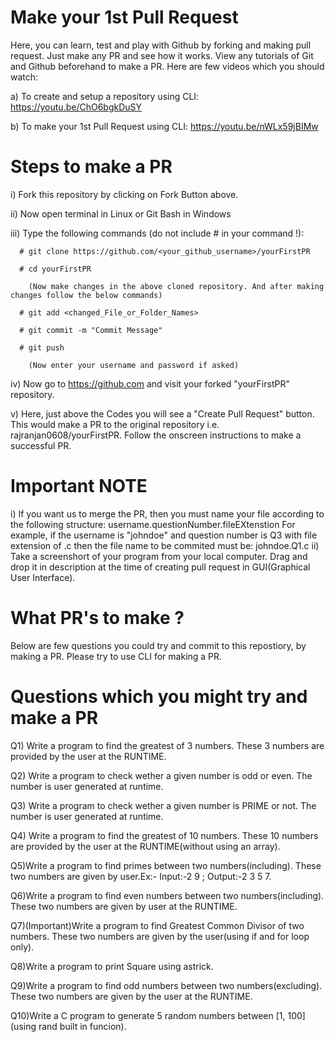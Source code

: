# Make your 1st Pull Request
Here, you can learn, test and play with Github by forking and making pull request. Just make any PR and see how it works. View any tutorials of Git and Github beforehand to make a PR. Here are few videos which you should watch:

a) To create and setup a repository using CLI: https://youtu.be/ChO6bgkDuSY

b) To make your 1st Pull Request using CLI: https://youtu.be/nWLx59jBIMw

# Steps to make a PR
i) Fork this repository by clicking on Fork Button above.

ii) Now open terminal in Linux or Git Bash in Windows

iii) Type the following commands (do not include # in your command !):
    
      # git clone https://github.com/<your_github_username>/yourFirstPR
      
      # cd yourFirstPR
      
        (Now make changes in the above cloned repository. And after making changes follow the below commands)
        
      # git add <changed_File_or_Folder_Names>
      
      # git commit -m "Commit Message"
      
      # git push
      
        (Now enter your username and password if asked)
      
iv) Now go to https://github.com and visit your forked "yourFirstPR" repository.

v) Here, just above the Codes you will see a "Create Pull Request" button. This would make a PR to the original repository i.e. rajranjan0608/yourFirstPR. Follow the onscreen instructions to make a successful PR.

# Important NOTE
i) If you want us to merge the PR, then you must name your file according to the following structure:
   username.questionNumber.fileEXtenstion
  For example, if the username is "johndoe" and question number is Q3 with file extension of .c then the file name to be commited must be:
  johndoe.Q1.c
ii) Take a screenshort of your program from your local computer. Drag and drop it in description at the time of creating pull request in GUI(Graphical User Interface). 

# What PR's to make ?
Below are few questions you could try and commit to this repostiory, by making a PR. Please try to use CLI for making a PR.

# Questions which you might try and make a PR

Q1) Write a program to find the greatest of 3 numbers. These 3 numbers are provided by the user at the RUNTIME.

Q2) Write a program to check wether a given number is odd or even. The number is user generated at runtime.

Q3) Write a program to check wether a given number is PRIME or not. The number is user generated at runtime.

Q4) Write a program to find the greatest of 10 numbers. These 10 numbers are provided by the user at the RUNTIME(without using an array).

Q5)Write a program to find primes between two numbers(including). These two numbers are given by user.Ex:- Input:-2 9 ; Output:-2 3 5 7.

Q6)Write a program to find even numbers between two numbers(including). These two numbers are given by user at the RUNTIME.

Q7)(Important)Write a program to find Greatest Common Divisor of two numbers. These two numbers are given by the user(using if and for loop only).

Q8)Write a program to print Square using astrick.

Q9)Write a program to find odd numbers between two numbers(excluding). These two numbers are given by the user at the RUNTIME.

Q10)Write a C program to generate 5 random numbers between [1, 100](using rand built in funcion).
